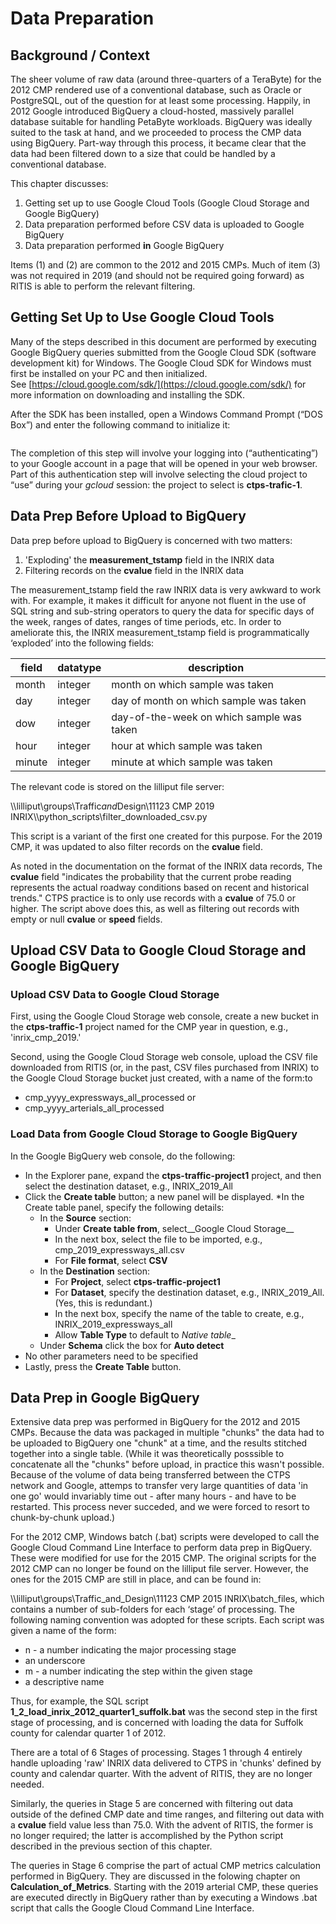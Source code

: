 # Data Preparation

## Background / Context
The sheer volume of raw data (around three-quarters of a TeraByte) for the 2012 CMP rendered use of a conventional database, such as Oracle or PostgreSQL, 
out of the question for at least some processing.
Happily, in 2012 Google introduced BigQuery a cloud-hosted, massively parallel database suitable for handling PetaByte workloads. 
BigQuery was ideally suited to the task at hand, and we proceeded to process the CMP data using BigQuery. 
Part-way through this process, it became clear that the data had been filtered down to a size that could be handled by a conventional database.

This chapter discusses:
1. Getting set up to use Google Cloud Tools (Google Cloud Storage and Google BigQuery)
2. Data preparation performed before CSV data is uploaded to Google BigQuery
3. Data preparation performed __in__ Google BigQuery

Items \(1\) and \(2\) are common to the 2012 and 2015 CMPs.
Much of item \(3\) was not required in 2019 \(and should not be required going forward\) as RITIS is able to perform the relevant filtering.

## Getting Set Up to Use Google Cloud Tools
Many of the steps described in this document are performed by executing Google BigQuery queries submitted from the Google Cloud SDK (software development kit) for Windows. 
The Google Cloud SDK for Windows must first be installed on your PC and then initialized. 
See [https://cloud.google.com/sdk/](https://cloud.google.com/sdk/) for more information on downloading and installing the SDK.

After the SDK has been installed, open a Windows Command Prompt (“DOS Box”) and enter the following command to initialize it:
```gcloud init
```
The completion of this step will involve your logging into (“authenticating”) to your Google account in a page that will be opened in your web browser. 
Part of this authentication step will involve selecting the cloud project to “use” during your *gcloud* session: the project to select is __ctps-trafic-1__.

## Data Prep Before Upload to BigQuery
Data prep before upload to BigQuery is concerned with two matters:
1. 'Exploding' the __measurement\_tstamp__ field in the INRIX data
2. Filtering records on the __cvalue__ field in the INRIX data

The measurement\_tstamp field the raw INRIX data is very awkward to work with. 
For example, it makes it difficult for anyone not fluent in the use of SQL string and sub-string operators to query the data for specific days of the week, 
ranges of dates, ranges of time periods, etc. 
In order to ameliorate this, the INRIX measurement\_tstamp field is programmatically ‘exploded’ into the following fields:

| field | datatype | description |
| ------| -------- | ----------- |
| month | integer | month on which sample was taken |
| day | integer | day of month on which sample was taken |
| dow | integer | day-of-the-week on which sample was taken |
| hour | integer | hour at which sample was taken |
| minute | integer | minute at which sample was taken |

The relevant code is stored on the lilliput file server:

\\\\lilliput\\groups\\Traffic*and*Design\\11123 CMP 2019 INRIX\\\\python\_scripts\\filter\_downloaded\_csv.py 

This script is a variant of the first one created for this purpose.
For the 2019 CMP, it was updated to also filter records on the __cvalue__ field.

As noted in the documentation on the format of the INRIX data records,
The __cvalue__ field "indicates the probability that the current probe reading represents the actual roadway conditions based on recent and historical trends."
CTPS practice is to only use records with a __cvalue__ of 75.0 or higher.
The script above does this, as well as filtering out records with empty or null __cvalue__ or __speed__ fields.

## Upload CSV Data to Google Cloud Storage and Google BigQuery

### Upload CSV Data to Google Cloud Storage
First, using the Google Cloud Storage web console, create a new bucket in the __ctps-traffic-1__ project named for the CMP year in question, e.g., 'inrix_cmp_2019.'

Second, using the Google Cloud Storage web console, upload the CSV file downloaded from RITIS \(or, in the past, CSV files purchased from INRIX\) to the 
Google Cloud Storage  bucket just created, with a name of the form:to 
* cmp\_yyyy\_expressways\_all\_processed or
* cmp\_yyyy\_arterials\_all\_processed

### Load Data from Google Cloud Storage to Google BigQuery
In the Google BigQuery web console, do the following:
* In the Explorer pane, expand the __ctps-traffic-project1__ project, and then select the destination dataset, e.g., INRIX\_2019\_All
* Click the __Create table__ button; a new panel will be displayed. 
*In the Create table panel, specify the following details:
  * In the __Source__ section:
    * Under __Create table from__, select__Google Cloud Storage__
	* In the next box, select the file to be imported, e.g., cmp\_2019\_expressways\_all.csv
	* For __File format__, select __CSV__
  * In the __Destination__ section:
    * For __Project__, select __ctps-traffic-project1__ 
	* For __Dataset__, specify the destination dataset, e.g., INRIX\_2019\_All. \(Yes, this is redundant.\)
	* In the next box, specify the name of the table to create, e.g., INRIX\_2019\_expressways\_all
	* Allow __Table Type__ to default to _Native table__
  * Under __Schema__ click the box for __Auto detect__
* No other parameters need to be specified
* Lastly, press the __Create Table__ button.

## Data Prep in Google BigQuery
Extensive data prep was performed in BigQuery for the 2012 and 2015 CMPs.
Because the data was packaged in multiple "chunks" the data had to be uploaded to BigQuery 
one "chunk" at a time, and the results stitched together into a single table.
\(While it was theoretically posssible to concatenate all the "chunks" before upload,
in practice this wasn't possible. Because of the volume of data being transferred
between the CTPS network and Google, attemps to transfer very large quantities of
data 'in one go' would invariably time out - after many hours - and have to be restarted.
This process never succeded, and we were forced to resort to chunk-by-chunk upload.\)

For the 2012 CMP, Windows batch \(.bat\) scripts were developed to call the Google Cloud Command Line Interface
to perform data prep in BigQuery. These were modified for use for the 2015 CMP.
The original scripts for the 2012 CMP can no longer be found on the lilliput file server. 
However, the ones for the 2015 CMP are still in place, and can be found in:

\\\\lilliput\\groups\\Traffic\_and\_Design\\11123 CMP 2015 INRIX\\batch\_files, which contains a number of sub-folders for each ‘stage’ of processing. 
The following naming convention was adopted for these scripts. Each script was given a name of the form:

-   n - a number indicating the major processing stage
-   an underscore
-   m - a number indicating the step within the given stage
-   a descriptive name

Thus, for example, the SQL script __1\_2\_load\_inrix\_2012\_quarter1\_suffolk.bat__ was the second step in the first stage of processing, 
and is concerned with loading the data for Suffolk county for calendar quarter 1 of 2012.

There are a total of 6 Stages of processing. Stages 1 through 4 entirely handle uploading 'raw' INRIX data
delivered to CTPS in 'chunks' defined by county and calendar quarter. With the advent of RITIS, they are no longer needed.

Similarly, the queries in Stage 5 are concerned with filtering out data outside of the defined CMP date and time ranges,
and filtering out data with a __cvalue__ field value less than 75.0. 
With the advent of RITIS, the former is no longer required; the latter is accomplished by the Python script described
in the previous section of this chapter.

The queries in Stage 6 comprise the part of actual CMP metrics calculation performed in BigQuery.
They are discussed in the folowing chapter on __Calculation\_of\_Metrics__.
Starting with the 2019 arterial CMP, these queries are executed directly in BigQuery rather than by executing a 
Windows .bat script that calls the Google Cloud Command Line Interface. 




